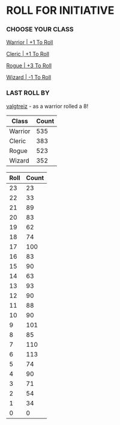 # ROLL FOR INITIATIVE
### CHOOSE YOUR CLASS

[Warrior | +1 To Roll](https://github.com/benjaminsampica/benjaminsampica/issues/new?title=roll%7Cwarrior&body=Just+click+%27Submit+new+issue%27.)

[Cleric | +1 To Roll](https://github.com/benjaminsampica/benjaminsampica/issues/new?title=roll%7Ccleric&body=Just+click+%27Submit+new+issue%27.)

[Rogue | +3 To Roll](https://github.com/benjaminsampica/benjaminsampica/issues/new?title=roll%7Crogue&body=Just+click+%27Submit+new+issue%27.)

[Wizard | -1 To Roll](https://github.com/benjaminsampica/benjaminsampica/issues/new?title=roll%7Cwizard&body=Just+click+%27Submit+new+issue%27.)
### LAST ROLL BY
[valgtreiz](https://www.github.com/valgtreiz) - as a warrior rolled a 8!

|Class|Count|
|-|-|
|Warrior|535|
|Cleric|383|
|Rogue|523|
|Wizard|352|

|Roll|Count|
|-|-|
|23|23
|22|33
|21|89
|20|83
|19|62
|18|74
|17|100
|16|83
|15|90
|14|63
|13|93
|12|90
|11|88
|10|90
|9|101
|8|85
|7|110
|6|113
|5|74
|4|90
|3|71
|2|54
|1|34
|0|0
